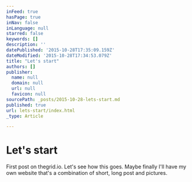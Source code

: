 ```yaml
---
inFeed: true
hasPage: true
inNav: false
inLanguage: null
starred: false
keywords: []
description: ''
datePublished: '2015-10-28T17:35:09.159Z'
dateModified: '2015-10-28T17:34:53.079Z'
title: "Let's start"
authors: []
publisher:
  name: null
  domain: null
  url: null
  favicon: null
sourcePath: _posts/2015-10-28-lets-start.md
published: true
url: lets-start/index.html
_type: Article

---
```

# **Let's start**

First post on thegrid.io. Let's see how this goes. Maybe finally I'll have my own website that's a combination of short, long post and pictures.